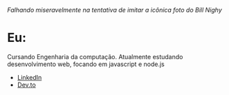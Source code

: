 *Falhando miseravelmente na tentativa de imitar a icônica foto do Bill Nighy*

# Eu:

Cursando Engenharia da computação. 
Atualmente estudando desenvolvimento web, focando em javascript e node.js 

* [LinkedIn](https://www.linkedin.com/in/maike-bernardes-565a27236/)
* [Dev.to](https://dev.to/baike97)
